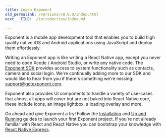 ```yaml
---
title: Learn Exponent
old_permalink: /versions/v8.0.0/index.html
next___FILE: ./introduction/index.md

---
```


Exponent is a mobile app development tool that enables you to build high quality native iOS and Android applications using JavaScript and deploy them effortlessly.

Writing an Exponent app is like writing a React Native app, except you never need to open Xcode / Android Studio, or write any native code. The [Exponent SDK](https://docs.getexponent.com/versions/v8.0.0/sdk/index.html#exponent-sdk) provides access to system functionality such as contacts, camera and social login. We're continually adding more to our SDK and would like to hear from you if there's something we're missing: [support@getexponent.com](mailto:support%40getexponent.com).

Exponent also provides UI components to handle a variety of use-cases that almost all apps will cover but are not baked into React Native core, these include icons, an image lightbox, a loading overlay and more.

Go ahead and give Exponent a try! Follow the [Installation](https://docs.getexponent.com/versions/v8.0.0/introduction/installation.html#installation) and [Up and Running](https://docs.getexponent.com/versions/v8.0.0/guides/up-and-running.html#up-and-running) guides to launch your first Exponent project. If you're not already familiar with React and React Native you can bootstrap your knowledge with [React Native Express](http://www.reactnativeexpress.com/).
